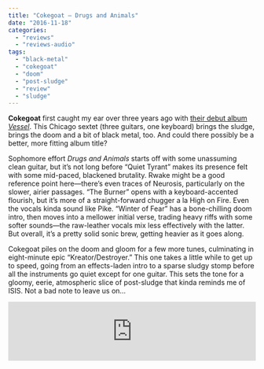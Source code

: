 ```yaml
---
title: "Cokegoat – Drugs and Animals"
date: "2016-11-18"
categories: 
  - "reviews"
  - "reviews-audio"
tags: 
  - "black-metal"
  - "cokegoat"
  - "doom"
  - "post-sludge"
  - "review"
  - "sludge"
---
```


**Cokegoat** first caught my ear over three years ago with [their debut album _Vessel_](https://hellbound.ca/2014/02/cokegoat-vessel/). This Chicago sextet (three guitars, one keyboard) brings the sludge, brings the doom and a bit of black metal, too. And could there possibly be a better, more fitting album title?

Sophomore effort _Drugs and Animals_ starts off with some unassuming clean guitar, but it’s not long before “Quiet Tyrant” makes its presence felt with some mid-paced, blackened brutality. Rwake might be a good reference point here—there’s even traces of Neurosis, particularly on the slower, airier passages. “The Burner” opens with a keyboard-accented flourish, but it’s more of a straight-forward chugger a la High on Fire. Even the vocals kinda sound like Pike. “Winter of Fear” has a bone-chilling doom intro, then moves into a mellower initial verse, trading heavy riffs with some softer sounds—the raw-leather vocals mix less effectively with the latter. But overall, it’s a pretty solid sonic brew, getting heavier as it goes along.

Cokegoat piles on the doom and gloom for a few more tunes, culminating in eight-minute epic “Kreator/Destroyer.” This one takes a little while to get up to speed, going from an effects-laden intro to a sparse sludgy stomp before all the instruments go quiet except for one guitar. This sets the tone for a gloomy, eerie, atmospheric slice of post-sludge that kinda reminds me of ISIS. Not a bad note to leave us on…

<iframe style="border: 0; width: 100%; height: 120px;" src="https://bandcamp.com/EmbeddedPlayer/album=2390633874/size=large/bgcol=ffffff/linkcol=0687f5/tracklist=false/artwork=small/transparent=true/" width="300" height="150" seamless=""><a href="http://cokegoat.bandcamp.com/album/drugs-and-animals">Drugs And Animals by cokegoat</a></iframe>
